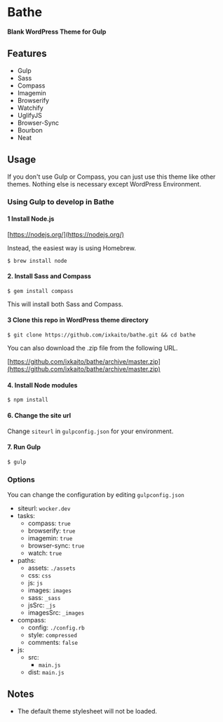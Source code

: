 # Bathe
__Blank WordPress Theme for Gulp__

## Features
- Gulp
- Sass
- Compass
- Imagemin
- Browserify
- Watchify
- UglifyJS
- Browser-Sync
- Bourbon
- Neat

## Usage
If you don't use Gulp or Compass, you can just use this theme like other themes. Nothing else is necessary except WordPress Environment.

### Using Gulp to develop in Bathe

#### 1 Install Node.js

[https://nodejs.org/](https://nodejs.org/)

Instead, the easiest way is using Homebrew.

```
$ brew install node
```

#### 2. Install Sass and Compass

```
$ gem install compass
```

This will install both Sass and Compass.

#### 3 Clone this repo in WordPress theme directory

```
$ git clone https://github.com/ixkaito/bathe.git && cd bathe
```

You can also download the .zip file from the following URL.

[https://github.com/ixkaito/bathe/archive/master.zip](https://github.com/ixkaito/bathe/archive/master.zip)

#### 4. Install Node modules

```
$ npm install
```

#### 6. Change the site url

Change `siteurl` in `gulpconfig.json` for your environment.

#### 7. Run Gulp

```
$ gulp
```

### Options

You can change the configuration by editing `gulpconfig.json`

- siteurl: `wocker.dev`
- tasks:
  - compass:      `true`
  - browserify:   `true`
  - imagemin:     `true`
  - browser-sync: `true`
  - watch:        `true`
- paths:
  - assets:    `./assets`
  - css:       `css`
  - js:        `js`
  - images:    `images`
  - sass:      `_sass`
  - jsSrc:     `_js`
  - imagesSrc: `_images`
- compass:
  - config:   `./config.rb`
  - style:    `compressed`
  - comments: `false`
- js:
  - src:
    - `main.js`
  - dist: `main.js`

## Notes
- The default theme stylesheet will not be loaded.
